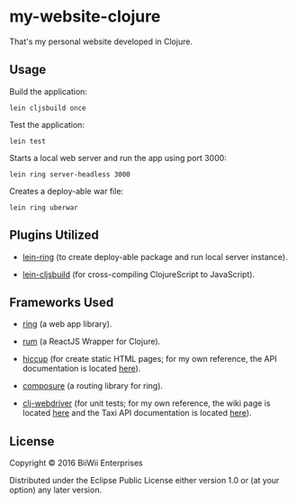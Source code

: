 # my-website-clojure

That's my personal website developed in Clojure.

## Usage

Build the application:

    lein cljsbuild once
    
Test the application:
    
    lein test

Starts a local web server and run the app using port 3000:

    lein ring server-headless 3000

Creates a deploy-able war file:

    lein ring uberwar

## Plugins Utilized

* [lein-ring](https://github.com/weavejester/lein-ring) (to create deploy-able package and run local server instance).

* [lein-cljsbuild](https://github.com/emezeske/lein-cljsbuild) (for cross-compiling ClojureScript to JavaScript).

## Frameworks Used

* [ring](https://github.com/ring-clojure/ring) (a web app library).

* [rum](https://github.com/tonsky/rum) (a ReactJS Wrapper for Clojure).

* [hiccup](https://github.com/weavejester/hiccup) (for create static HTML pages; for my own reference, the API documentation is located [here](https://crossclj.info/ns/hiccup/1.0.5/hiccup.page.html)).

* [composure](https://github.com/weavejester/compojure) (a routing library for ring).

* [clj-webdriver](https://github.com/semperos/clj-webdriver) (for unit tests; for my own reference, the wiki page is located [here](https://github.com/semperos/clj-webdriver/wiki) and the Taxi API documentation is located [here](https://github.com/semperos/clj-webdriver/wiki/Taxi-API-Documentation)).

## License

Copyright © 2016 BiiWii Enterprises

Distributed under the Eclipse Public License either version 1.0 or (at
your option) any later version.
